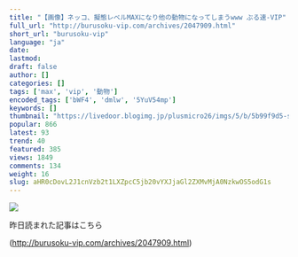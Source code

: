 ```yaml
---
title: "【画像】ネッコ、擬態レベルMAXになり他の動物になってしまうwww ぶる速-VIP"
full_url: "http://burusoku-vip.com/archives/2047909.html"
short_url: "burusoku-vip"
language: "ja"
date: 
lastmod: 
draft: false
author: []
categories: []
tags: ['max', 'vip', '動物']
encoded_tags: ['bWF4', 'dmlw', '5YuV54mp']
keywords: []
thumbnail: "https://livedoor.blogimg.jp/plusmicro26/imgs/5/b/5b99f9d5-s.jpg"
popular: 866
latest: 93
trend: 40
featured: 385
views: 1849
comments: 134
weight: 16
slug: aHR0cDovL2J1cnVzb2t1LXZpcC5jb20vYXJjaGl2ZXMvMjA0NzkwOS5odG1s
---
```


![](https://livedoor.blogimg.jp/plusmicro26/imgs/5/b/5b99f9d5-s.jpg)

<div><p class='sidetitle'>昨日読まれた記事はこちら</p> </div>

(http://burusoku-vip.com/archives/2047909.html)
